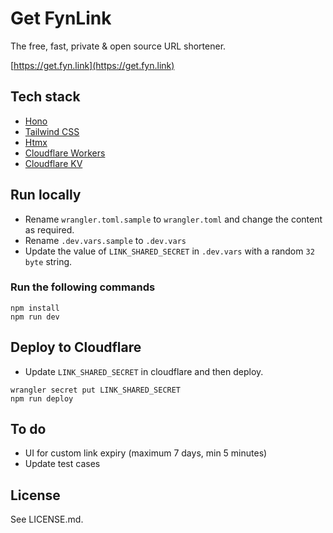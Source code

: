 # Get FynLink

The free, fast, private & open source URL shortener. 

[https://get.fyn.link](https://get.fyn.link)


## Tech stack

- [Hono](https://hono.dev/)
- [Tailwind CSS](https://tailwindcss.com/)
- [Htmx](https://htmx.org/)
- [Cloudflare Workers](https://workers.cloudflare.com/)
- [Cloudflare KV](https://developers.cloudflare.com/kv/)

## Run locally

- Rename `wrangler.toml.sample` to `wrangler.toml` and change the content as required.
- Rename `.dev.vars.sample` to `.dev.vars`
- Update the value of `LINK_SHARED_SECRET` in `.dev.vars` with a random `32 byte` string.

### Run the following commands

```
npm install
npm run dev
```

## Deploy to Cloudflare

- Update `LINK_SHARED_SECRET` in cloudflare and then deploy.

```
wrangler secret put LINK_SHARED_SECRET
npm run deploy
```

## To do
- UI for custom link expiry (maximum 7 days, min 5 minutes)
- Update test cases

## License

See LICENSE.md.
